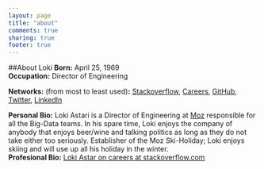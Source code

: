 ```yaml
---
layout: page
title: "about"
comments: true
sharing: true
footer: true
---
```

##About Loki
**Born:** April 25, 1969   
**Occupation:** Director of Engineering   

**Networks:** (from most to least used)**:** [Stackoverflow](http://stackoverflow.com/users/14065/loki-astari), [Careers](https://stackoverflow.com/cv/lokiastari), [GitHub](https://github.com/Loki-Astari), [Twitter](https://twitter.com/LokiAstari), [LinkedIn](http://www.linkedin.com/in/lokiastari)   

**Personal Bio:** Loki Astari is a Director of Engineering at [Moz](http://moz.com/) responsible for all the Big-Data teams. In his spare time, Loki enjoys the company of anybody that enjoys beer/wine and talking politics as long as they do not take either too seriously. Establisher of the Moz Ski-Holiday; Loki enjoys skiing and will use up all his holiday in the winter.   
**Profesional Bio:** [Loki Astar  on careers at stackoverflow.com](https://stackoverflow.com/cv/lokiastari)   

